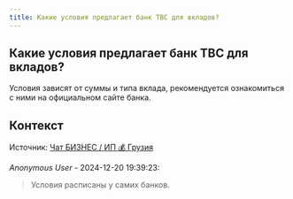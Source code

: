 ```yaml
---
title: Какие условия предлагает банк TBC для вкладов?
---
```


## Какие условия предлагает банк TBC для вкладов?

Условия зависят от суммы и типа вклада, рекомендуется ознакомиться с ними на официальном сайте банка.

## Контекст

Источник: [Чат БИЗНЕС / ИП 💰 Грузия](https://t.me/ip_ge)

_Anonymous User_ - 2024-12-20 19:39:23:

> Условия расписаны у самих банков.
